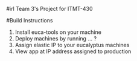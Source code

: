 #irl
Team 3's Project for ITMT-430

#Build Instructions

1. Install euca-tools on your machine
2. Deploy machines by running ... ?
3. Assign elastic IP to your eucalyptus machines
4. View app at IP address assigned to production
